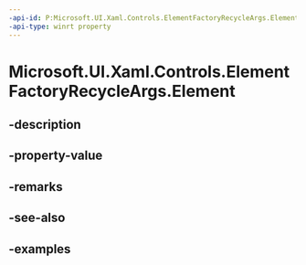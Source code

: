 ```yaml
---
-api-id: P:Microsoft.UI.Xaml.Controls.ElementFactoryRecycleArgs.Element
-api-type: winrt property
---
```


<!-- Property syntax.
public UIElement Element { get;  set; }
-->

# Microsoft.UI.Xaml.Controls.ElementFactoryRecycleArgs.Element

## -description

## -property-value

## -remarks

## -see-also

## -examples

